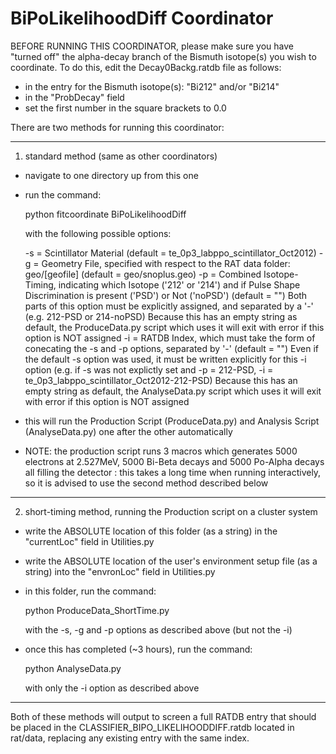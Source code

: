 # BiPoLikelihoodDiff Coordinator

BEFORE RUNNING THIS COORDINATOR, please make sure you have "turned off" the alpha-decay branch of the Bismuth isotope(s) you wish to coordinate.
To do this, edit the Decay0Backg.ratdb file as follows:

- in the entry for the Bismuth isotope(s): "Bi212" and/or "Bi214"
- in the "ProbDecay" field
- set the first number in the square brackets to 0.0


There are two methods for running this coordinator:


------------------------------


1) standard method (same as other coordinators)
- navigate to one directory up from this one
- run the command:

    python fitcoordinate BiPoLikelihoodDiff

  with the following possible options:

    -s = Scintillator Material (default = te_0p3_labppo_scintillator_Oct2012)
	-g = Geometry File, specified with respect to the RAT data folder: geo/[geofile] (default = geo/snoplus.geo)
    -p = Combined Isotope-Timing, indicating which Isotope ('212' or '214') and if Pulse Shape Discrimination is present ('PSD') or Not ('noPSD') (default = "")
	     Both parts of this option must be explicitly assigned, and separated by a '-' (e.g. 212-PSD or 214-noPSD)
         Because this has an empty string as default, the ProduceData.py script which uses it will exit with error if this option is NOT assigned
    -i = RATDB Index, which must take the form of conecating the -s and -p options, separated by '-' (default = "")
         Even if the default -s option was used, it must be written explicitly for this -i option (e.g. if -s was not explictly set and -p = 212-PSD, -i = te_0p3_labppo_scintillator_Oct2012-212-PSD)
         Because this has an empty string as default, the AnalyseData.py script which uses it will exit with error if this option is NOT assigned

- this will run the Production Script (ProduceData.py) and Analysis Script (AnalyseData.py) one after the other automatically
- NOTE: the production script runs 3 macros which generates 5000 electrons at 2.527MeV, 5000 Bi-Beta decays and 5000 Po-Alpha decays all filling the detector
      : this takes a long time when running interactively, so it is advised to use the second method described below

------------------------------


2) short-timing method, running the Production script on a cluster system
- write the ABSOLUTE location of this folder (as a string) in the "currentLoc" field in Utilities.py
- write the ABSOLUTE location of the user's environment setup file (as a string) into the "envronLoc" field in Utilities.py
- in this folder, run the command:

    python ProduceData_ShortTime.py

  with the -s, -g and -p options as described above (but not the -i)

- once this has completed (~3 hours), run the command:

   python AnalyseData.py

  with only the -i option as described above

------------------------------


Both of these methods will output to screen a full RATDB entry that should be placed in the CLASSIFIER_BIPO_LIKELIHOODDIFF.ratdb located in rat/data, replacing any existing entry with the same index.

